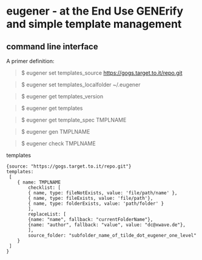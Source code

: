 # eugener - at the End Use GENErify and simple template management

## command line interface

A primer definition:

>$ eugener set templates_source https://gogs.target.to.it/repo.git

>$ eugener set templates_localfolder ~/.eugener

>$ eugener get templates_version

>$ eugener get templates

>$ eugener get template_spec TMPLNAME

>$ eugener gen TMPLNAME

>$ eugener check TMPLNAME

templates
```
{source: "https://gogs.target.to.it/repo.git"}
templates:
 [
    { name: TMPLNAME
        checklist: [
        { name, type: fileNotExists, value: 'file/path/name' },
        { name, type: fileExists, value: 'file/path'},
        { name, type: folderExists, value: 'path/folder' }
        ],
        replaceList: [
        {name: "name", fallback: "currentFolderName"},
        {name: "author", fallback: "value", value: "dc@xwave.de"},
        ],
        source_folder: "subfolder_name_of_tilde_dot_eugener_one_level"
    }
 ]
}
```
